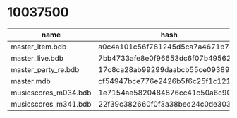 # 10037500

|           name           |            hash                |attr|category|decrypt_key|
| ------------------------ | ------------------------------ | -- | ------ | -- |
|master_item.bdb|a0c4a101c56f781245d5ca7a4671b746|1|every|null|
|master_live.bdb|7bb4733afe8e0f96653dc6f07b49562e|1|every|null|
|master_party_re.bdb|17c8ca28ab99299daabcb55ce0938948|1|every|null|
|master.mdb|cf54947bce776e2426b5f6c25f1c1210|1|every|null|
|musicscores_m034.bdb|1e7154ae5820484876cc41c50a6c90c7|1|every|null|
|musicscores_m341.bdb|22f39c382660f0f3a38bed24c0de303a|1|every|null|